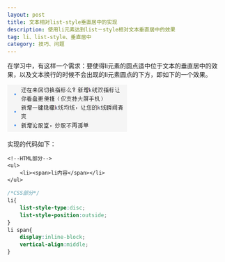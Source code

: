 ```yaml
---
layout: post
title: 文本相对list-style垂直居中的实现
description: 使用li元素达到list－style相对文本垂直居中的效果
tag: li、list-style、垂直居中
category: 技巧、问题
---
```

在学习中，有这样一个需求：要使得li元素的圆点适中位于文本的垂直居中的效果，以及文本换行的时候不会出现的li元素圆点的下方，即如下的一个效果。

![](/images/20141124useli/uselist.png)

实现的代码如下：

```markup
<!--HTML部分-->
<ul>
    <li><span>li内容</span></li>
</ul>
```

```css
/*CSS部分*/
li{
	list-style-type:disc;
	list-style-position:outside;
}
li span{
	display:inline-block;
	vertical-align:middle;
}
```

